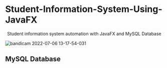 # Student-Information-System-Using-JavaFX
<p align="center">
Student information system automation with JavaFX and MySQL Database
</p>

![bandicam 2022-07-06 13-17-54-031](https://user-images.githubusercontent.com/79511355/177530310-2deeee60-c9a3-424b-9f7a-ef44af10bfd0.gif)

## MySQL Database
